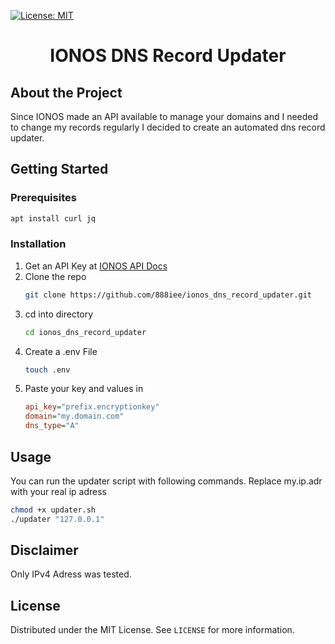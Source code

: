 [![License: MIT](https://img.shields.io/badge/License-MIT-yellow.svg)](https://opensource.org/licenses/MIT)

<p align="center">
	<h1 align="center">IONOS DNS Record Updater</h1>
</p>

## About the Project
Since IONOS made an API available to manage your domains and I needed to change my 
records regularly I decided to create an automated dns record updater.

## Getting Started

### Prerequisites

```bash
apt install curl jq
```

### Installation
1. Get an API Key at [IONOS API Docs](https://developer.hosting.ionos.de/docs/getstarted)
2. Clone the repo
	```bash
	git clone https://github.com/888iee/ionos_dns_record_updater.git
	```
3. cd into directory
	```bash
	cd ionos_dns_record_updater
	```
4. Create a .env File
	```bash
	touch .env
	```
5. Paste your key and values in 
	```ini
	api_key="prefix.encryptionkey"
	domain="my.domain.com"
	dns_type="A"
	```

## Usage

You can run the updater script with following commands.
Replace my.ip.adr with your real ip adress
```bash
chmod +x updater.sh
./updater "127.0.0.1"
```

## Disclaimer

Only IPv4 Adress was tested. 

## License
Distributed under the MIT License. See `LICENSE` for more information.
